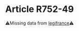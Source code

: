 # Article R752-49

⚠️Missing data from [legifrance](https://www.legifrance.gouv.fr/codes/article_lc/LEGIARTI000019798381)⚠️